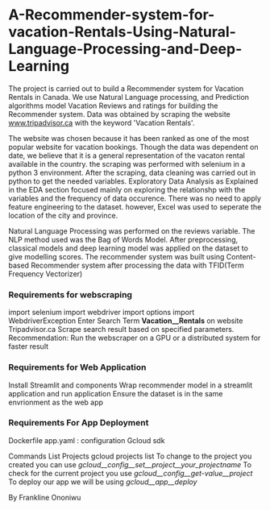 # A-Recommender-system-for-vacation-Rentals-Using-Natural-Language-Processing-and-Deep-Learning
The project is carried out to build a Recommender system for Vacation Rentals in Canada. We use Natural Language processing, and Prediction algorithms model Vacation Reviews and ratings 
for building the Recommender system. Data was obtained by scraping the website www.tripadvisor.ca with the keyword 'Vacation Rentals'.

The website was chosen because it has been ranked as one of the most popular website for vacation bookings. Though the data was dependent on date, we believe that it is a general 
representation of the vacaton rental available in the country. the scraping was performed with selenium in a python 3 environment. After the scraping, data cleaning was carried out
in python to get the needed variables. Exploratory Data Analysis as Explained in the EDA section focused mainly on exploring the relationshp with the variables and the frequency of
data occurence. There was no need to apply feature engineering to the dataset. however, Excel was used to seperate the location of the city and province.

Natural Language Processing was performed on the reviews variable. The NLP method used was the Bag of Words Model. 
After preprocessing, classical models and deep learning model was applied on the dataset to give modelling scores. 
The recommender system was built using Content-based Recommender system after processing the data with TFID(Term Frequency Vectorizer)

### Requirements for webscraping
import selenium
import webdriver
import options
import WebdriverException
Enter Search Term __Vacation__Rentals__ on website Tripadvisor.ca
Scrape search result based on specified parameters.
Recommendation: Run the webscraper on a GPU or a distributed system for faster result

### Requirements for Web Application
Install Streamlit and components
Wrap recommender model in a streamlit application and run application
Ensure the dataset is in the same envrionment as the web app 

### Requirements For App Deployment #####
Dockerfile
app.yaml : configuration
Gcloud sdk

Commands
List Projects
gcloud projects list
To change to the project you created you can use
_gcloud__config__set__project__your_projectname_
To check for the current project you use
_gcloud__config__get-value__project_
To deploy our app we will be using
_gcloud__app__deploy_

By
Frankline Ononiwu

